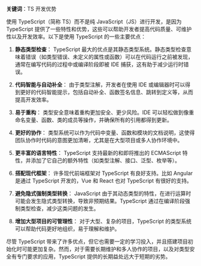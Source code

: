 **关键词**：TS 开发优势

使用 TypeScript（简称 TS）而不是纯 JavaScript（JS）进行开发，是因为 TypeScript 提供了一些特性和优势，这些可以帮助开发者提高代码质量、可维护性以及开发效率。以下是使用 TypeScript 的一些主要优点：

1. **静态类型检查**：
   TypeScript 最大的优点是其静态类型系统。静态类型检查意味着错误（如类型错误、未定义的属性或函数）可以在代码运行之前被发现，通常在编写代码的过程中或编译阶段即被 IDE 捕获，这有助于减少运行时错误。

2. **代码智能与自动补全**：
   由于类型注解，开发者在使用 IDE 或编辑器时可以得到更好的代码智能提示，包括自动补全、函数签名信息、跳转到定义等，从而提高开发效率。

3. **易于重构**：
   类型安全意味着重构更加安全、更少风险。IDE 可以轻松做到像重命名变量、函数、类的成员等操作，并确保所有的引用都得到更新。

4. **更好的协作**：
   类型系统可以作为代码中变量、函数和模块的文档说明，这使得团队协作时代码的意图更加清晰，尤其是在大型项目或多人协作环境中。

5. **更丰富的语言特性**：
   TypeScript 支持最新的和即将推出的 ECMAScript 特性，并添加了它自己的额外特性（如类型注解、接口、泛型、枚举等）。

6. **搭配现代框架**：
   许多现代前端框架对 TypeScript 有良好支持。比如 Angular 是通过 TypeScript 开发的，Vue 和 React 也对 TypeScript 有很好的支持。

7. **避免隐式强制类型转换**：
   JavaScript 由于其动态类型的特性，在进行运算时可能会发生隐式类型转换，导致非预期结果。TypeScript 通过在编译阶段强制类型检查，减少这类问题的发生。

8. **增加大型项目的可管理性**：
   对于大型、复杂的项目，TypeScript 的类型系统可以帮助代码更好地组织，易于理解和维护。

尽管 TypeScript 带来了许多优点，但它也需要一定的学习投入，并且搭建项目初始化时可能更加复杂。然而，对于需要长期维护和多人协作的项目，以及对类型安全有专门要求的应用，TypeScript 提供的长期益处远大于短期的劣势。
